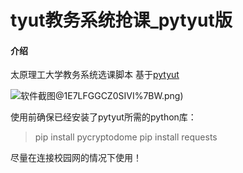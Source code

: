 # tyut教务系统抢课_pytyut版

#### 介绍
太原理工大学教务系统选课脚本
基于[pytyut](https://gitee.com/jixiaob/pytyut)

![软件截图](imgMAZG0)@1E7LFGGCZ0SIVI%7BW.png)

使用前确保已经安装了pytyut所需的python库：
> pip install pycryptodome
> pip install requests

尽量在连接校园网的情况下使用！